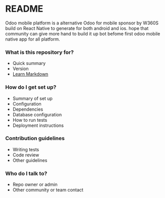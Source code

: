 # README #

Odoo mobile platform is a alternative Odoo for mobile sponsor by W360S build on React Native to generate for both android and ios. hope that community can give more hand to build it up bot befome first odoo mobile native app for all platform.

### What is this repository for? ###

* Quick summary
* Version
* [Learn Markdown](https://bitbucket.org/tutorials/markdowndemo)

### How do I get set up? ###

* Summary of set up
* Configuration
* Dependencies
* Database configuration
* How to run tests
* Deployment instructions

### Contribution guidelines ###

* Writing tests
* Code review
* Other guidelines

### Who do I talk to? ###

* Repo owner or admin
* Other community or team contact
